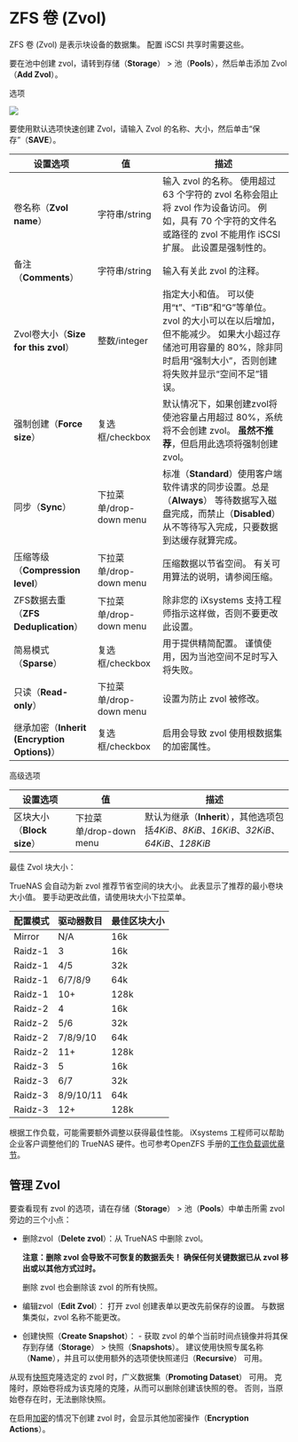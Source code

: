 # ZFS 卷 (Zvol)

ZFS 卷 (Zvol) 是表示块设备的数据集。 配置 iSCSI 共享时需要这些。

要在池中创建 zvol，请转到存储（**Storage**） > 池（**Pools**），然后单击添加 Zvol（**Add Zvol**）。

选项

![](https://www.truenas.com/docs/images/CORE/12.0/StoragePoolsCreateZvol.png)

要使用默认选项快速创建 Zvol，请输入 Zvol 的名称、大小，然后单击“保存”（**SAVE**）。

| 设置选项                                     | 值                      | 描述                                                         |
| -------------------------------------------- | ----------------------- | ------------------------------------------------------------ |
| 卷名称（**Zvol name**）                      | 字符串/string           | 输入 zvol 的名称。 使用超过 63 个字符的 zvol 名称会阻止将 zvol 作为设备访问。 例如，具有 70 个字符的文件名或路径的 zvol 不能用作 iSCSI 扩展。 此设置是强制性的。 |
| 备注（**Comments**）                         | 字符串/string           | 输入有关此 zvol 的注释。                                     |
| Zvol卷大小（**Size for this zvol**）         | 整数/integer            | 指定大小和值。 可以使用“t”、“TiB”和“G”等单位。 zvol 的大小可以在以后增加，但不能减少。 如果大小超过存储池可用容量的 80%，除非同时启用“强制大小”，否则创建将失败并显示“空间不足”错误。 |
| 强制创建（**Force size**）                   | 复选框/checkbox         | 默认情况下，如果创建zvol将使池容量占用超过 80%，系统将不会创建 zvol。 **虽然不推荐**，但启用此选项将强制创建 zvol。 |
| 同步（**Sync**）                             | 下拉菜单/drop-down menu | 标准（**Standard**）使用客户端软件请求的同步设置。总是（**Always**） 等待数据写入磁盘完成，而禁止（**Disabled**）从不等待写入完成，只要数据到达缓存就算完成。 |
| 压缩等级（**Compression level**）            | 下拉菜单/drop-down menu | 压缩数据以节省空间。 有关可用算法的说明，请参阅压缩。        |
| ZFS数据去重（**ZFS Deduplication**）         | 下拉菜单/drop-down menu | 除非您的 iXsystems 支持工程师指示这样做，否则不要更改此设置。 |
| 简易模式（**Sparse**）                       | 复选框/checkbox         | 用于提供精简配置。 谨慎使用，因为当池空间不足时写入将失败。  |
| 只读（**Read-only**）                        | 下拉菜单/drop-down menu | 设置为防止 zvol 被修改。                                     |
| 继承加密（**Inherit (Encryption Options)**） | 复选框/checkbox         | 启用会导致 zvol 使用根数据集的加密属性。                     |

高级选项

| 设置选项                   | 值                      | 描述                                                         |
| -------------------------- | ----------------------- | ------------------------------------------------------------ |
| 区块大小（**Block size**） | 下拉菜单/drop-down menu | 默认为继承（**Inherit**），其他选项包括*4KiB*、*8KiB*、*16KiB*、*32KiB*、*64KiB*、*128KiB* |

最佳 Zvol 块大小：

TrueNAS 会自动为新 zvol 推荐节省空间的块大小。 此表显示了推荐的最小卷块大小值。 要手动更改此值，请使用块大小下拉菜单。

| 配置模式 | 驱动器数目 | 最佳区块大小 |
| -------- | ---------- | ------------ |
| Mirror   | N/A        | 16k          |
| Raidz-1  | 3          | 16k          |
| Raidz-1  | 4/5        | 32k          |
| Raidz-1  | 6/7/8/9    | 64k          |
| Raidz-1  | 10+        | 128k         |
| Raidz-2  | 4          | 16k          |
| Raidz-2  | 5/6        | 32k          |
| Raidz-2  | 7/8/9/10   | 64k          |
| Raidz-2  | 11+        | 128k         |
| Raidz-3  | 5          | 16k          |
| Raidz-3  | 6/7        | 32k          |
| Raidz-3  | 8/9/10/11  | 64k          |
| Raidz-3  | 12+        | 128k         |

根据工作负载，可能需要额外调整以获得最佳性能。 iXsystems 工程师可以帮助企业客户调整他们的 TrueNAS 硬件。也可参考OpenZFS 手册的[工作负载调优章节](https://openzfs.github.io/openzfs-docs/Performance%20and%20Tuning/Workload%20Tuning.html)。

## 管理 Zvol

要查看现有 zvol 的选项，请在存储（**Storage**） > 池（**Pools**）中单击所需 zvol 旁边的三个小点：

- 删除zvol（**Delete zvol**）：从 TrueNAS 中删除 zvol。

  **注意：删除 zvol 会导致不可恢复的数据丢失！ 确保任何关键数据已从 zvol 移出或以其他方式过时。**

  删除 zvol 也会删除该 zvol 的所有快照。

- 编辑zvol（**Edit Zvol**）： 打开 zvol 创建表单以更改先前保存的设置。 与数据集类似，zvol 名称不能更改。

- 创建快照（**Create Snapshot**）： - 获取 zvol 的单个当前时间点镜像并将其保存到存储（**Storage**） > 快照（**Snapshots**）。 建议使用快照专属名称（**Name**），并且可以使用额外的选项使快照递归（**Recursive**） 可用。

从现有[快照](https://www.truenas.com/docs/core/storage/snapshots/)克隆选定的 zvol 时，广义数据集（**Promoting Dataset**） 可用。 克隆时，原始卷将成为该克隆的克隆，从而可以删除创建该快照的卷。 否则，当原始卷存在时，无法删除快照。

在启用[加密](https://www.truenas.com/docs/core/storage/pools/storageencryption/)的情况下创建 zvol 时，会显示其他加密操作（**Encryption Actions**）。

